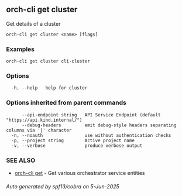 ## orch-cli get cluster

Get details of a cluster

```
orch-cli get cluster <name> [flags]
```

### Examples

```
orch-cli get cluster cli-cluster
```

### Options

```
  -h, --help   help for cluster
```

### Options inherited from parent commands

```
      --api-endpoint string   API Service Endpoint (default "https://api.kind.internal/")
      --debug-headers         emit debug-style headers separating columns via '|' character
  -n, --noauth                use without authentication checks
  -p, --project string        Active project name
  -v, --verbose               produce verbose output
```

### SEE ALSO

* [orch-cli get](orch-cli_get.md)	 - Get various orchestrator service entities

###### Auto generated by spf13/cobra on 5-Jun-2025
